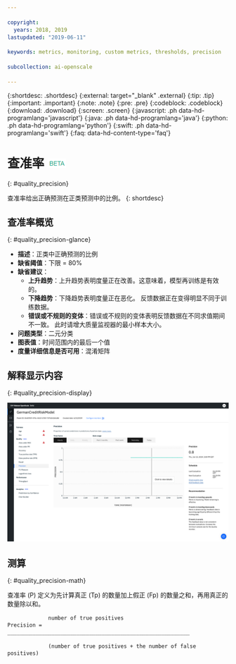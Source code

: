 ```yaml
---

copyright:
  years: 2018, 2019
lastupdated: "2019-06-11"

keywords: metrics, monitoring, custom metrics, thresholds, precision

subcollection: ai-openscale

---
```


{:shortdesc: .shortdesc}
{:external: target="_blank" .external}
{:tip: .tip}
{:important: .important}
{:note: .note}
{:pre: .pre}
{:codeblock: .codeblock}
{:download: .download}
{:screen: .screen}
{:javascript: .ph data-hd-programlang='javascript'}
{:java: .ph data-hd-programlang='java'}
{:python: .ph data-hd-programlang='python'}
{:swift: .ph data-hd-programlang='swift'}
{:faq: data-hd-content-type='faq'}

# 查准率 ![beta 标记](images/beta.png)
{: #quality_precision}

查准率给出正确预测在正类预测中的比例。
{: shortdesc}

## 查准率概览
{: #quality_precision-glance}

- **描述**：正类中正确预测的比例
- **缺省阈值**：下限 = 80%
- **缺省建议**：
   - **上升趋势**：上升趋势表明度量正在改善。这意味着，模型再训练是有效的。
   - **下降趋势**：下降趋势表明度量正在恶化。 反馈数据正在变得明显不同于训练数据。
   - **错误或不规则的变体**：错误或不规则的变体表明反馈数据在不同求值期间不一致。 此时请增大质量监视器的最小样本大小。
- **问题类型**：二元分类
- **图表值**：时间范围内的最后一个值
- **度量详细信息是否可用**：混淆矩阵

## 解释显示内容
{: #quality_precision-display}

![显示查准率图表。](images/quality-precision.png)

## 测算
{: #quality_precision-math}

查准率 (P) 定义为先计算真正 (Tp) 的数量加上假正 (Fp) 的数量之和，再用真正的数量除以和。


```
             number of true positives
Precision =  __________________________________________________________

             (number of true positives + the number of false positives)
```
